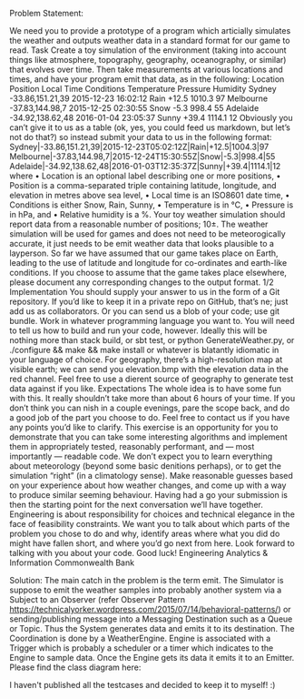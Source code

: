 Problem Statement:

We need you to provide a prototype of a program which articially simulates the weather and outputs weather data in a standard format for our game to read. Task
Create a toy simulation of the environment (taking into account things like atmosphere, topography, geography, oceanography, or similar) that evolves over time. Then take measurements at various locations and times, and have your program emit that data, as in the following: Location Position Local Time Conditions Temperature Pressure Humidity
Sydney -33.86,151.21,39 2015-12-23 16:02:12 Rain +12.5 1010.3 97
Melbourne -37.83,144.98,7 2015-12-25 02:30:55 Snow -5.3 998.4 55
Adelaide -34.92,138.62,48 2016-01-04 23:05:37 Sunny +39.4 1114.1 12
Obviously you can’t give it to us as a table (ok, yes, you could feed us markdown, but let’s not do that?) so
instead submit your data to us in the following format:
Sydney|-33.86,151.21,39|2015-12-23T05:02:12Z|Rain|+12.5|1004.3|97
Melbourne|-37.83,144.98,7|2015-12-24T15:30:55Z|Snow|-5.3|998.4|55
Adelaide|-34.92,138.62,48|2016-01-03T12:35:37Z|Sunny|+39.4|1114.1|12
where
• Location is an optional label describing one or more positions,
• Position is a comma-separated triple containing latitude, longitude, and elevation in metres above sea
level,
• Local time is an ISO8601 date time,
• Conditions is either Snow, Rain, Sunny,
• Temperature is in °C,
• Pressure is in hPa, and
• Relative humidity is a %.
Your toy weather simulation should report data from a reasonable number of positions; 10±. The weather simulation will be used for games and does not need to be meteorogically accurate, it just needs to be emit weather data that looks plausible to a layperson. So far we have assumed that our game takes place on Earth, leading to the use of latitude and longitude for co-ordinates and earth-like conditions. If you choose to assume that the game takes place elsewhere, please document any corresponding changes to the output format. 1/2 Implementation You should supply your answer to us in the form of a Git repository. If you’d like to keep it in a private repo on GitHub, that’s ne; just add us as collaborators. Or you can send us a blob of your code; use git bundle. Work in whatever programming language you want to. You will need to tell us how to build and run your code, however. Ideally this will be nothing more than stack build, or sbt test, or python GenerateWeather.py, or ./configure && make && make install or whatever is blatantly idiomatic in your language of choice. For geography, there’s a high-resolution map at visible earth; we can send you elevation.bmp with the elevation data in the red channel. Feel free to use a dierent source of geography to generate test data against if you like. 
Expectations
The whole idea is to have some fun with this. It really shouldn’t take more than about 6 hours of your time. If you don’t think you can nish in a couple evenings, pare the scope back, and do a good job of the part you choose to do. Feel free to contact us if you have any points you’d like to clarify. This exercise is an opportunity for you to demonstrate that you can take some interesting algorithms and implement them in appropriately tested, reasonably performant, and — most importantly — readable code. We don’t expect you to learn everything about meteorology (beyond some basic denitions perhaps), or to get the simulation “right” (in a climatology sense). Make reasonable guesses based on your experience about how weather changes, and come up with a way to produce similar seeming behaviour. Having had a go your submission is then the starting point for the next conversation we’ll have together. Engineering is about responsibility for choices and technical elegance in the face of feasibility constraints. We want you to talk about which parts of the problem you chose to do and why, identify areas where what you did do might have fallen short, and where you’d go next from here. Look forward to talking with you about your code. Good luck!
Engineering
Analytics & Information
Commonwealth Bank

Solution: 
The main catch in the problem is the term emit. The Simulator is suppose to emit the weather samples into probably another system via a Subject to an Observer (refer Observer Pattern https://technicalyorker.wordpress.com/2015/07/14/behavioral-patterns/) or sending/publishing message into a Messaging Destination such as a Queue or Topic.
Thus the System generates data and emits it to its destination. The Coordination is done by a WeatherEngine. Engine is associated with a Trigger which is probably a scheduler or a timer which indicates to the Engine to sample data. Once the Engine gets its data it emits it to an Emitter. Please find the class diagram here:

I haven't published all the testcases and decided to keep it to myself! :) 


